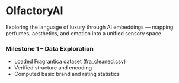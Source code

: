 # OlfactoryAI
Exploring the language of luxury through AI embeddings — mapping perfumes, aesthetics, and emotion into a unified sensory space.

### Milestone 1 – Data Exploration
- Loaded Fragrantica dataset (fra_cleaned.csv)
- Verified structure and encoding
- Computed basic brand and rating statistics